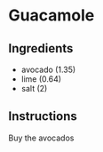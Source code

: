 # Guacamole
## Ingredients
* avocado (1.35)
* lime (0.64)
* salt (2)
## Instructions
Buy the avocados
